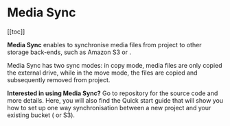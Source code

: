 # Media Sync
[[toc]]

**Media Sync** enables to synchronise media files from <MainPlatformNameLink /> project to other storage back-ends, such as Amazon S3 or <NoSpellcheck id="MinIO" />. 

Media Sync has two sync modes: in copy mode, media files are only copied the external drive, while in the move mode, the files are copied and subsequently removed from <MainPlatformName /> project.

<YouTube id="jAElsCZRBdc" />

**Interested in using Media Sync?** Go to <GitHubRepo id="MerginMaps/media-sync" /> repository for the source code and more details. Here, you will also find the Quick start guide that will show you how to set up one way synchronisation between a new <MainPlatformName /> project and your existing bucket (<NoSpellcheck id="MinIO" /> or S3).

